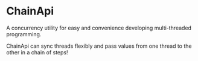 # ChainApi

A concurrency utility for easy and convenience developing multi-threaded programming.

ChainApi can sync threads flexibly and pass values from one thread to the other in a chain of steps!
